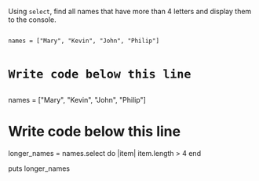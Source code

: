 Using `select`, find all names
that have more than 4 letters
and
display them to the console.

<codeblock language="ruby" type="exercise" testMode="fixedInput">
<code>
names = ["Mary", "Kevin", "John", "Philip"]

# Write code below this line
</code>

<solution>
names = ["Mary", "Kevin", "John", "Philip"]

# Write code below this line

longer_names = names.select do |item|
  item.length > 4
end

puts longer_names
</solution>
</codeblock>
